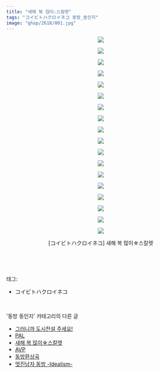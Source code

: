 ```yaml
---
title: "새해 복 많이☆스칼렛"
tags: "コイビトハクロイネコ 동방_동인지"
image: "ghap/2618/001.jpg"
---
```

<div class="article">
<p style="text-align: center; clear: none; float: none;"><img src="{{ site.nasurl }}/ghap/2618/001.jpg"/></p>
<p style="text-align: center; clear: none; float: none;"><img src="{{ site.nasurl }}/ghap/2618/002.jpg"/></p>
<p style="text-align: center; clear: none; float: none;"><img src="{{ site.nasurl }}/ghap/2618/003.jpg"/></p>
<p style="text-align: center; clear: none; float: none;"><img src="{{ site.nasurl }}/ghap/2618/004.jpg"/></p>
<p style="text-align: center; clear: none; float: none;"><img src="{{ site.nasurl }}/ghap/2618/005.jpg"/></p>
<p style="text-align: center; clear: none; float: none;"><img src="{{ site.nasurl }}/ghap/2618/006.jpg"/></p>
<p style="text-align: center; clear: none; float: none;"><img src="{{ site.nasurl }}/ghap/2618/007.jpg"/></p>
<p style="text-align: center; clear: none; float: none;"><img src="{{ site.nasurl }}/ghap/2618/008.jpg"/></p>
<p style="text-align: center; clear: none; float: none;"><img src="{{ site.nasurl }}/ghap/2618/009.jpg"/></p>
<p style="text-align: center; clear: none; float: none;"><img src="{{ site.nasurl }}/ghap/2618/010.jpg"/></p>
<p style="text-align: center; clear: none; float: none;"><img src="{{ site.nasurl }}/ghap/2618/011.jpg"/></p>
<p style="text-align: center; clear: none; float: none;"><img src="{{ site.nasurl }}/ghap/2618/012.jpg"/></p>
<p style="text-align: center; clear: none; float: none;"><img src="{{ site.nasurl }}/ghap/2618/013.jpg"/></p>
<p style="text-align: center; clear: none; float: none;"><img src="{{ site.nasurl }}/ghap/2618/014.jpg"/></p>
<p style="text-align: center; clear: none; float: none;"><img src="{{ site.nasurl }}/ghap/2618/015.jpg"/></p>
<p style="text-align: center; clear: none; float: none;"><img src="{{ site.nasurl }}/ghap/2618/016.jpg"/></p>
<p style="text-align: center; clear: none; float: none;"><img src="{{ site.nasurl }}/ghap/2618/017.jpg"/></p>
<p style="text-align: center; clear: none; float: none;"><img src="{{ site.nasurl }}/ghap/2618/018.jpg"/></p>
<p style="text-align: center; clear: none; float: none;">[コイビトハクロイネコ] 새해 복 많이☆스칼렛</p>
<p><br/></p>
</div><br/>
<div class="tagTrail">
<p>태그: </p>
<ul>
<li>コイビトハクロイネコ</li>
</ul>
</div><br/>
<div class="another">
<p>'동방 동인지' 카테고리의 다른 글</p>
<ul>
<li><a href="/2016-10-17-ghap_2620">그러니까 도시전설 주세요!</a></li>
<li><a href="/2016-10-17-ghap_2619">PAL</a></li>
<li><a href="/2016-10-16-ghap_2618">새해 복 많이☆스칼렛</a></li>
<li><a href="/2016-10-16-ghap_2617">AVP</a></li>
<li><a href="/2016-10-16-ghap_2615">동방환상곡</a></li>
<li><a href="/2016-10-16-ghap_2613">멋진남자 동방 -Idealism-</a></li>
</ul>
</div><br/>
<div class="cb_module cb_fluid">
<div class="cb_wrt cb_profile">
</div><!-- commentList close -->
</div><br/>
